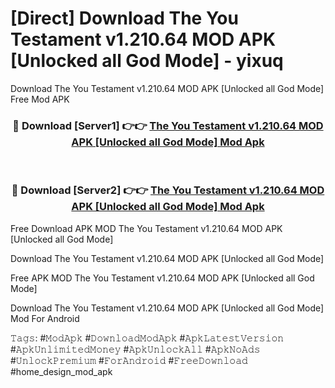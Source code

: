 # [Direct] Download The You Testament v1.210.64 MOD APK [Unlocked all God Mode] - yixuq
Download The You Testament v1.210.64 MOD APK [Unlocked all God Mode] Free Mod APK

<div align="center">
<h3>🔴 Download [Server1] 👉👉 <a href="https://apk-comot.site?title=The_You_Testament_v1.210.64_MOD_APK_[Unlocked_all_God_Mode]">The You Testament v1.210.64 MOD APK [Unlocked all God Mode] Mod Apk</a></h3><br>

<h3>🔴 Download [Server2] 👉👉 <a href="https://apk-comot.site?title=The_You_Testament_v1.210.64_MOD_APK_[Unlocked_all_God_Mode]">The You Testament v1.210.64 MOD APK [Unlocked all God Mode] Mod Apk</a></h3>
</div>


Free Download APK MOD The You Testament v1.210.64 MOD APK [Unlocked all God Mode]

Download The You Testament v1.210.64 MOD APK [Unlocked all God Mode] 

Free APK MOD The You Testament v1.210.64 MOD APK [Unlocked all God Mode] 

Download The You Testament v1.210.64 MOD APK [Unlocked all God Mode] Mod For Android

𝚃𝚊𝚐𝚜: #𝙼𝚘𝚍𝙰𝚙𝚔 #𝙳𝚘𝚠𝚗𝚕𝚘𝚊𝚍𝙼𝚘𝚍𝙰𝚙𝚔 #𝙰𝚙𝚔𝙻𝚊𝚝𝚎𝚜𝚝𝚅𝚎𝚛𝚜𝚒𝚘𝚗 #𝙰𝚙𝚔𝚄𝚗𝚕𝚒𝚖𝚒𝚝𝚎𝚍𝙼𝚘𝚗𝚎𝚢 #𝙰𝚙𝚔𝚄𝚗𝚕𝚘𝚌𝚔𝙰𝚕𝚕 #𝙰𝚙𝚔𝙽𝚘𝙰𝚍𝚜 #𝚄𝚗𝚕𝚘𝚌𝚔𝙿𝚛𝚎𝚖𝚒𝚞𝚖 #𝙵𝚘𝚛𝙰𝚗𝚍𝚛𝚘𝚒𝚍 #𝙵𝚛𝚎𝚎𝙳𝚘𝚠𝚗𝚕𝚘𝚊𝚍 #home_design_mod_apk